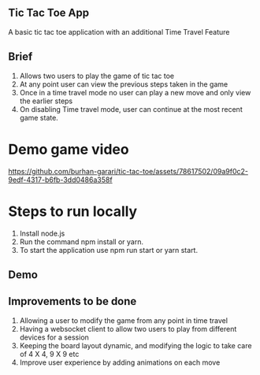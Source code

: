 ## Tic Tac Toe App
A basic tic tac toe application with an additional Time Travel Feature

## Brief

1. Allows two users to play the game of tic tac toe
2. At any point user can view the previous steps taken in the game
3. Once in a time travel mode no user can play a new move and only view the earlier steps
4. On disabling Time travel mode, user can continue at the most recent game state.

# Demo game video
https://github.com/burhan-garari/tic-tac-toe/assets/78617502/09a9f0c2-9edf-4317-b6fb-3dd0486a358f



# Steps to run locally
1. Install node.js
2. Run the command npm install or yarn.
3. To start the application use npm run start or yarn start.

## Demo

## Improvements to be done
1. Allowing a user to modify the game from any point in time travel
2. Having a websocket client to allow two users to play from different devices for a session
3. Keeping the board layout dynamic, and modifying the logic to take care of 4 X 4, 9 X 9 etc
4. Improve user experience by adding animations on each move
